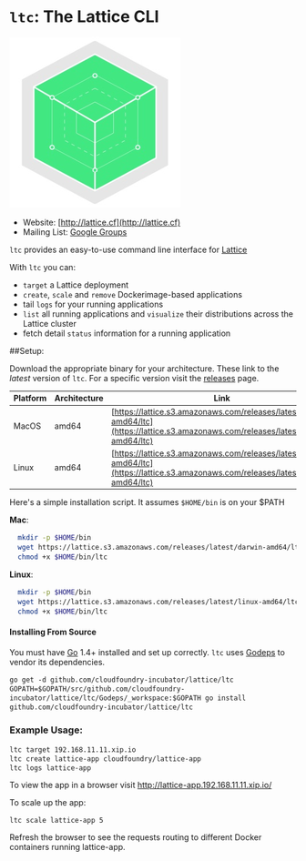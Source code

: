 # `ltc`: The Lattice CLI

![lattice logo](../logos/lattice.jpg)
- Website: [http://lattice.cf](http://lattice.cf)
- Mailing List: [Google Groups](https://groups.google.com/a/cloudfoundry.org/forum/#!forum/lattice)

`ltc` provides an easy-to-use command line interface for [Lattice](https://github.com/pivotal-cf-experimental/lattice)

With `ltc` you can:

- `target` a Lattice deployment
- `create`, `scale` and `remove` Dockerimage-based applications
- tail `logs` for your running applications
- `list` all running applications and `visualize` their distributions across the Lattice cluster
- fetch detail `status` information for a running application

##Setup:

Download the appropriate binary for your architecture.  These link to the *latest* version of `ltc`.  For a specific version visit the [releases](https://github.com/cloudfoundry-incubator/lattice/releases) page.

Platform | Architecture | Link
---------|--------------|--------
MacOS | amd64 | [https://lattice.s3.amazonaws.com/releases/latest/darwin-amd64/ltc](https://lattice.s3.amazonaws.com/releases/latest/darwin-amd64/ltc)
Linux | amd64 | [https://lattice.s3.amazonaws.com/releases/latest/linux-amd64/ltc](https://lattice.s3.amazonaws.com/releases/latest/linux-amd64/ltc)

Here's a simple installation script.  It assumes `$HOME/bin` is on your $PATH

**Mac**:
```bash
  mkdir -p $HOME/bin
  wget https://lattice.s3.amazonaws.com/releases/latest/darwin-amd64/ltc -O $HOME/bin/ltc
  chmod +x $HOME/bin/ltc
```

**Linux**:
```bash
  mkdir -p $HOME/bin
  wget https://lattice.s3.amazonaws.com/releases/latest/linux-amd64/ltc -O $HOME/bin/ltc
  chmod +x $HOME/bin/ltc
```

#### Installing From Source

You must have [Go](https://golang.org) 1.4+ installed and set up correctly.  `ltc` uses [Godeps](https://github.com/tools/godep) to vendor its dependencies.

```
go get -d github.com/cloudfoundry-incubator/lattice/ltc
GOPATH=$GOPATH/src/github.com/cloudfoundry-incubator/lattice/ltc/Godeps/_workspace:$GOPATH go install github.com/cloudfoundry-incubator/lattice/ltc
```

### Example Usage:

    ltc target 192.168.11.11.xip.io
    ltc create lattice-app cloudfoundry/lattice-app
    ltc logs lattice-app

To view the app in a browser visit http://lattice-app.192.168.11.11.xip.io/

To scale up the app:

    ltc scale lattice-app 5

Refresh the browser to see the requests routing to different Docker containers running lattice-app.
